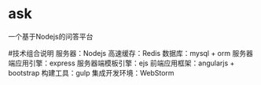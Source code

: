 # ask
一个基于Nodejs的问答平台

#技术组合说明
服务器：Nodejs
高速缓存：Redis
数据库：mysql + orm
服务器端应用引擎：express
服务器端模板引擎：ejs
前端应用框架：angularjs + bootstrap
构建工具：gulp
集成开发环境：WebStorm
